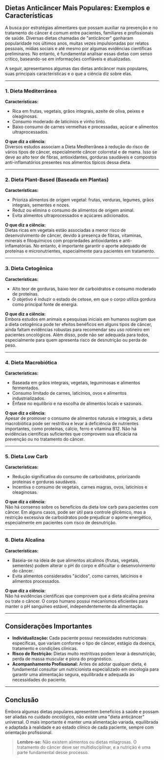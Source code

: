 
## Dietas Anticâncer Mais Populares: Exemplos e Características

A busca por estratégias alimentares que possam auxiliar na prevenção e no tratamento do câncer é comum entre pacientes, familiares e profissionais de saúde. Diversas dietas chamadas de "anticâncer" ganharam popularidade nos últimos anos, muitas vezes impulsionadas por relatos pessoais, mídias sociais e até mesmo por algumas evidências científicas preliminares. No entanto, é fundamental analisar essas dietas com senso crítico, baseando-se em informações confiáveis e atualizadas.

A seguir, apresentamos algumas das dietas anticâncer mais populares, suas principais características e o que a ciência diz sobre elas.

---

### 1. Dieta Mediterrânea

**Características:**
- Rica em frutas, vegetais, grãos integrais, azeite de oliva, peixes e oleaginosas.
- Consumo moderado de laticínios e vinho tinto.
- Baixo consumo de carnes vermelhas e processadas, açúcar e alimentos ultraprocessados.

**O que diz a ciência:**  
Diversos estudos associam a Dieta Mediterrânea à redução do risco de vários tipos de câncer, especialmente câncer colorretal e de mama. Isso se deve ao alto teor de fibras, antioxidantes, gorduras saudáveis e compostos anti-inflamatórios presentes nos alimentos típicos dessa dieta.

---

### 2. Dieta Plant-Based (Baseada em Plantas)

**Características:**
- Prioriza alimentos de origem vegetal: frutas, verduras, legumes, grãos integrais, sementes e nozes.
- Reduz ou elimina o consumo de alimentos de origem animal.
- Evita alimentos ultraprocessados e açúcares adicionados.

**O que diz a ciência:**  
Dietas ricas em vegetais estão associadas a menor risco de desenvolvimento de câncer, devido à presença de fibras, vitaminas, minerais e fitoquímicos com propriedades antioxidantes e anti-inflamatórias. No entanto, é importante garantir o aporte adequado de proteínas e micronutrientes, especialmente para pacientes em tratamento.

---

### 3. Dieta Cetogênica

**Características:**
- Alto teor de gorduras, baixo teor de carboidratos e consumo moderado de proteínas.
- O objetivo é induzir o estado de cetose, em que o corpo utiliza gordura como principal fonte de energia.

**O que diz a ciência:**  
Embora estudos em animais e pesquisas iniciais em humanos sugiram que a dieta cetogênica pode ter efeitos benéficos em alguns tipos de câncer, ainda faltam evidências robustas para recomendar seu uso rotineiro em pacientes oncológicos. Além disso, pode não ser adequada para todos, especialmente para quem apresenta risco de desnutrição ou perda de peso.

---

### 4. Dieta Macrobiótica

**Características:**
- Baseada em grãos integrais, vegetais, leguminosas e alimentos fermentados.
- Consumo limitado de carnes, laticínios, ovos e alimentos industrializados.
- Ênfase no equilíbrio e na escolha de alimentos locais e sazonais.

**O que diz a ciência:**  
Apesar de promover o consumo de alimentos naturais e integrais, a dieta macrobiótica pode ser restritiva e levar à deficiência de nutrientes importantes, como proteínas, cálcio, ferro e vitamina B12. Não há evidências científicas suficientes que comprovem sua eficácia na prevenção ou no tratamento do câncer.

---

### 5. Dieta Low Carb

**Características:**
- Redução significativa do consumo de carboidratos, priorizando proteínas e gorduras saudáveis.
- Incentiva o consumo de vegetais, carnes magras, ovos, laticínios e oleaginosas.

**O que diz a ciência:**  
Não há consenso sobre os benefícios da dieta low carb para pacientes com câncer. Em alguns casos, pode ser útil para controle glicêmico, mas a restrição excessiva de carboidratos pode prejudicar o aporte energético, especialmente em pacientes com risco de desnutrição.

---

### 6. Dieta Alcalina

**Características:**
- Baseia-se na ideia de que alimentos alcalinos (frutas, vegetais, sementes) podem alterar o pH do corpo e dificultar o desenvolvimento do câncer.
- Evita alimentos considerados "ácidos", como carnes, laticínios e alimentos processados.

**O que diz a ciência:**  
Não há evidências científicas que comprovem que a dieta alcalina previna ou trate o câncer. O corpo humano possui mecanismos eficientes para manter o pH sanguíneo estável, independentemente da alimentação.

---

## Considerações Importantes

- **Individualização:** Cada paciente possui necessidades nutricionais específicas, que variam conforme o tipo de câncer, estágio da doença, tratamento e condições clínicas.
- **Risco de Restrição:** Dietas muito restritivas podem levar à desnutrição, perda de massa muscular e piora do prognóstico.
- **Acompanhamento Profissional:** Antes de adotar qualquer dieta, é fundamental consultar um nutricionista especializado em oncologia para garantir uma alimentação segura, equilibrada e adequada às necessidades do paciente.

---

## Conclusão

Embora algumas dietas populares apresentem benefícios à saúde e possam ser aliadas no cuidado oncológico, não existe uma "dieta anticâncer" universal. O mais importante é manter uma alimentação variada, equilibrada e adaptada à realidade e ao estado clínico de cada paciente, sempre com orientação profissional.

> **Lembre-se:** Não existem alimentos ou dietas milagrosas. O tratamento do câncer deve ser multidisciplinar, e a nutrição é uma parte fundamental desse processo.
```
